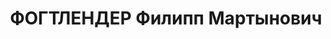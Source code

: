 ---
title: ФОГТЛЕНДЕР Филипп Мартынович
description: '1900 г.р., м.р.: Германия, г. Франкенталь, немец, образование: грамотный,
  член компартии Германии

  ЧТЗ, механо-сборочный цех, наладчик револьверного отеделения

  прож.: г. Челябинск 10.05.1937

  Обвинение: ст. 58-8-10-11

  Приговор: ВК ВС СССР, 31.12.1937 — ВМН

  Расстрелян 31.12.1937

  Реабилитация: ВК ВС СССР, 25.03.1958'
---